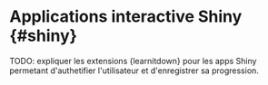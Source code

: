# Applications interactive Shiny {#shiny}



TODO: expliquer les extensions {learnitdown} pour les apps Shiny permetant d'authetifier l'utilisateur et d'enregistrer sa progression.
